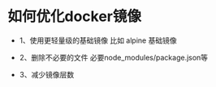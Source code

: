 # 如何优化docker镜像

* 1、使用更轻量级的基础镜像 比如 alpine 基础镜像

* 2、删除不必要的文件 必要node_modules/package.json等

* 3、减少镜像层数